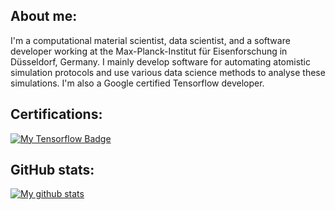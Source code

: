 ## About me:

I'm a computational material scientist, data scientist, and a software developer working at the Max-Planck-Institut für Eisenforschung in Düsseldorf, Germany. I mainly develop software for automating atomistic simulation protocols and use various data science methods to analyse these simulations. I'm also a Google certified Tensorflow developer.

## Certifications:

<a href="https://api.accredible.com/v1/frontend/credential_website_embed_image/certificate/36169031">
  <img align="center" src="https://api.accredible.com/v1/frontend/credential_website_embed_image/badge/36169031" alt="My Tensorflow Badge" />
</a>  


## GitHub stats:  


<a href="https://github-readme-stats-anuraghazra1.vercel.app/api?username=sudarsan-surendralal">
  <img align="center" src="https://github-readme-stats.anuraghazra1.vercel.app/api?username=sudarsan-surendralal&show_icons=true&line_height=27&include_all_commits=true" alt="My github stats" />
</a>  

<!-- [![GitHub Streak](http://github-readme-streak-stats.herokuapp.com?user=sudarsan-surendralal&theme=dracula&hide_border=true)](https://git.io/streak-stats) -->


<!--
**sudarsan-surendralal/sudarsan-surendralal** is a ✨ _special_ ✨ repository because its `README.md` (this file) appears on your GitHub profile.

Here are some ideas to get you started:

- 🔭 I’m currently working on ...
- 🌱 I’m currently learning ...
- 👯 I’m looking to collaborate on ...
- 🤔 I’m looking for help with ...
- 💬 Ask me about ...
- 📫 How to reach me: ...
- 😄 Pronouns: ...
- ⚡ Fun fact: ...
-->
